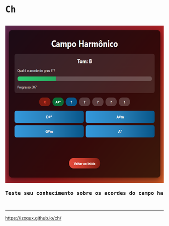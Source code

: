 <pre>
<h1>Ch</h1>
<img src="./img/ch2.png" alt="Campo Harmônico" height="500" align="center"/>
<h3>Teste seu conhecimento sobre os acordes do campo harmônico</h3>
</pre>

---

https://izxqux.github.io/ch/